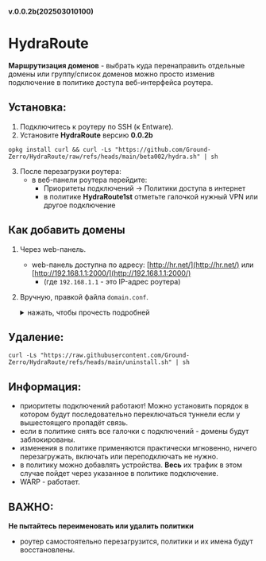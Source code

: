 **v.0.0.2b(202503010100)**

# HydraRoute

**Маршрутизация доменов** - выбрать куда перенаправить отдельные домены или группу/список доменов можно
просто изменив подключение в политике доступа веб-интерфейса роутера.

## Установка:
1. Подключитесь к роутеру по SSH (к Entware).
2. Установите **HydraRoute** версию **0.0.2b**
```
opkg install curl && curl -Ls "https://github.com/Ground-Zerro/HydraRoute/raw/refs/heads/main/beta002/hydra.sh" | sh
```
3. После перезагрузки роутера:
    - в веб-панели роутера перейдите:
      * Приоритеты подключений -> Политики доступа в интернет
      * в политике **HydraRoute1st** отметьте галочкой нужный VPN или другое подключение

## Как добавить домены
1. Через web-панель.
   - web-панель доступна по адресу: [http://hr.net/](http://hr.net/) или [http://192.168.1.1:2000/](http://192.168.1.1:2000/)
     * (где `192.168.1.1` - это IP-адрес роутера)

2. Вручную, правкой файла `domain.conf`.

    <details>
    <summary>нажать, чтобы прочесть подробней</summary>

	1. Чтобы добавить домены для перенаправления, отредактируйте файл: `/opt/etc/AdGuardHome/domain.conf`:
		```
		nano /opt/etc/AdGuardHome/domain.conf
		```

		Пример `domain.conf`:
		```
		youtube.com,googlevideo.com/hr1
		openai.com,chatgpt.com/hr2
		```

		* В левой части через запятую указаны домены
		* В паровой после слэш - `ipset` политики, которой они управляются

		   |  имя политики   |  ipset  |
		   |:---------------:|:-------:|
		   |  HydraRoute1st  |   hr1   |
		   |  HydraRoute2nd  |   hr2   |
		   |  HydraRoute3rd  |   hr3   |

	2. После добавления доменов необходимо перезапустить **AdGuard Home** командой:
		```
		agh restart
		```
		Домены третьего уровня и выше указывать не нужно, они подхватываются автоматически.
		* **Пример**: указав `google.com` будут перенаправляться все домены, заканивающиеся на `google.com`, в т.ч. `mail.google.com`, `drive.google.com` и т.д.

	</details>

## Удаление:
```
curl -Ls "https://raw.githubusercontent.com/Ground-Zerro/HydraRoute/refs/heads/main/uninstall.sh" | sh
```

## Информация:
- приоритеты подключений работают! Можно установить порядок в котором будут последовательно переключаться туннели
если у вышестоящего пропадёт связь.
- если в политике снять все галочки с подключений - домены будут заблокированы.
- изменения в политике применяются практически мгновенно, ничего перезагружать, включать или переподключать не нужно.
- в политику можно добавлять устройства. **Весь** их трафик в этом случае пойдет через указанное в политике подключение.
- WARP - работает.

## ВАЖНО:
**Не пытайтесь переименовать или удалить политики**
- роутер самостоятельно перезагрузится, политики и их имена будут восстановлены.
